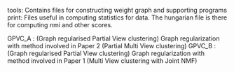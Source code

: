 tools: Contains files for constructing weight graph and supporting programs
print: Files useful in computing statistics for data. The hungarian file is there for computing nmi and other scores.

GPVC_A : (Graph regularised Partial View clustering) Graph regularization with method involved in Paper 2 (Partial Multi View clustering)
GPVC_B : (Graph regularised Partial View clustering) Graph regularization with method involved in Paper 1 (Multi View clustering with Joint NMF)
